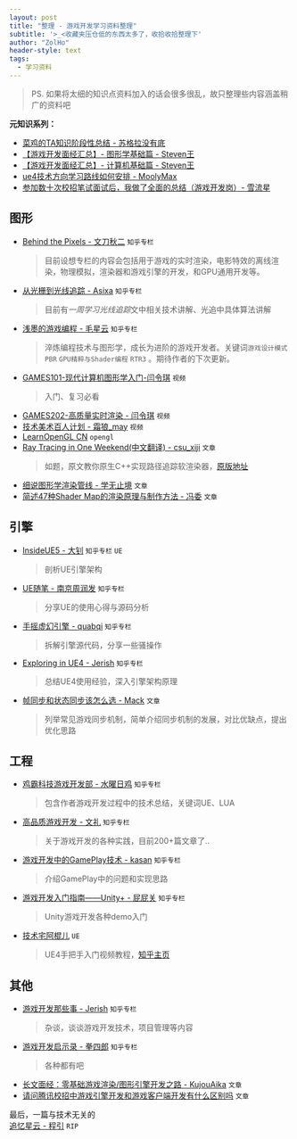 ```yaml
---
layout: post
title: "整理 - 游戏开发学习资料整理"
subtitle: '>_<收藏夹压仓低的东西太多了，收拾收拾整理下'
author: "ZolHo"
header-style: text
tags:
  - 学习资料
---
```


> PS. 如果将太细的知识点资料加入的话会很多很乱，故只整理些内容涵盖稍广的资料吧

**元知识系列：**

- [菜鸡的TA知识阶段性总结 - 苏格拉没有底](https://zhuanlan.zhihu.com/p/441594338)
- [【游戏开发面经汇总】- 图形学基础篇 - Steven王](https://zhuanlan.zhihu.com/p/430541328)
- [【游戏开发面经汇总】- 计算机基础篇 - Steven王](https://zhuanlan.zhihu.com/p/417640759)
- [ue4技术方向学习路线如何安排 - MoolyMax](https://www.zhihu.com/question/459078565/answer/1886346828)
- [参加数十次校招笔试面试后，我做了全面的总结（游戏开发岗）- 雪流星](https://zhuanlan.zhihu.com/p/157355850)

## 图形

- [Behind the Pixels - 文刀秋二](https://www.zhihu.com/column/behindthepixels) `知乎专栏`
  > 目前设想专栏的内容会包括用于游戏的实时渲染，电影特效的离线渲染，物理模拟，渲染器和游戏引擎的开发，和GPU通用开发等。
- [从光栅到光线追踪 - Asixa](https://www.zhihu.com/column/c_189375388) `知乎专栏`
  > 目前有*一周学习光线追踪*文中相关技术讲解、光追中具体算法讲解
- [浅墨的游戏编程 - 毛星云](https://www.zhihu.com/column/game-programming) `知乎专栏`
  > 淬炼编程技术与图形学，成长为进阶的游戏开发者。关键词`游戏设计模式` `PBR` `GPU精粹与Shader编程` `RTR3` 。期待作者的下次更新。
- [GAMES101-现代计算机图形学入门-闫令琪](https://www.bilibili.com/video/BV1X7411F744) `视频`
  > 入门、复习必看
- [GAMES202-高质量实时渲染 - 闫令琪](https://www.bilibili.com/video/BV1YK4y1T7yY) `视频`
- [技术美术百人计划 - 霜狼_may](https://space.bilibili.com/7398208/channel/seriesdetail?sid=1067039) `视频`
- [LearnOpenGL CN](https://learnopengl-cn.github.io/) `opengl`
- [Ray Tracing in One Weekend(中文翻译) - csu_xiji](https://blog.csdn.net/xiji333/article/details/108730223) `文章`
    > 如题，原文教你原生C++实现路径追踪软渲染器，[原版地址](https://raytracing.github.io/books/RayTracingInOneWeekend)
- [细说图形学渲染管线 - 学无止境](https://zhuanlan.zhihu.com/p/79183044) `文章`
- [简述47种Shader Map的渲染原理与制作方法 - 冯委](https://zhuanlan.zhihu.com/p/27339998) `文章`

## 引擎

- [InsideUE5 - 大钊](https://zhuanlan.zhihu.com/insideue4) `知乎专栏` `UE`
  > 剖析UE引擎架构
- [UE随笔 - 南京周润发](https://www.zhihu.com/column/c_1093468071653646336) `知乎专栏`
  > 分享UE的使用心得与源码分析
- [手摇虚幻引擎 - quabqi​](https://www.zhihu.com/column/c_1358890091050606592) `知乎专栏`
  > 拆解引擎源代码，分享一些骚操作
- [Exploring in UE4 - Jerish](https://www.zhihu.com/column/c_164452593) `知乎专栏`
  > 总结UE4使用经验，深入引擎架构原理
- [帧同步和状态同步该怎么选 - Mack](https://zhuanlan.zhihu.com/p/104932624) `文章`
  > 列举常见游戏同步机制，简单介绍同步机制的发展，对比优缺点，提出优化思路

## 工程

- [鸡霸科技游戏开发部 - 水曜日鸡](https://www.zhihu.com/column/c_1241442143220363264) `知乎专栏`
  > 包含作者游戏开发过程中的技术总结，关键词UE、LUA
- [高品质游戏开发 - 文礼](https://www.zhihu.com/column/c_119702958) `知乎专栏`
  > 关于游戏开发的各种实践，目前200+篇文章了..
- [游戏开发中的GamePlay技术 - kasan](https://www.zhihu.com/column/c_1253986063259426816) `知乎专栏`
  > 介绍GamePlay中的问题和实现思路
- [游戏开发入门指南——Unity+ - 屁屁关](https://www.zhihu.com/column/c_1287395764919259136) `知乎专栏`
  > Unity游戏开发各种demo入门
- [技术宅阿棍儿](https://space.bilibili.com/92060300) `UE`
  > UE4手把手入门视频教程，[知乎主页](https://www.zhihu.com/people/a-gun-er-58)

## 其他

- [游戏开发那些事 - Jerish](https://www.zhihu.com/column/c_185405805) `知乎专栏`
  > 杂谈，谈谈游戏开发技术，项目管理等内容
- [游戏开发启示录 - 拳四郎](https://www.zhihu.com/column/silangquan) `知乎专栏`
  > 各种都有吧
- [长文面经：零基础游戏渲染/图形引擎开发之路 - KujouAika](https://www.nowcoder.com/discuss/831724) `文章`
- [请问腾讯校招中游戏引擎开发和游戏客户端开发有什么区别吗](https://www.zhihu.com/question/414635763/answer/2077185460) `文章`

最后，一篇与技术无关的  
[追忆星云 - 程引](https://zhuanlan.zhihu.com/p/446854688) `RIP`
